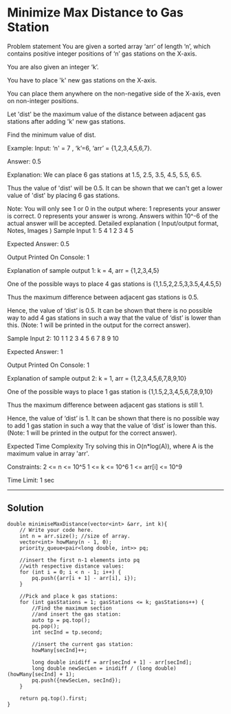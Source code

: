 # Minimize Max Distance to Gas Station

Problem statement
You are given a sorted array ‘arr’ of length ‘n’, which contains positive integer positions of ‘n’ gas stations on the X-axis.



You are also given an integer ‘k’.



You have to place 'k' new gas stations on the X-axis.



You can place them anywhere on the non-negative side of the X-axis, even on non-integer positions.



Let 'dist' be the maximum value of the distance between adjacent gas stations after adding 'k' new gas stations.

Find the minimum value of dist.


Example:
Input: ‘n' = 7 , ‘k’=6, ‘arr’ = {1,2,3,4,5,6,7}.

Answer: 0.5

Explanation:
We can place 6 gas stations at 1.5, 2.5, 3.5, 4.5, 5.5, 6.5. 

Thus the value of 'dist' will be 0.5. It can be shown that we can't get a lower value of 'dist' by placing 6 gas stations.


Note:
You will only see 1 or 0 in the output where:
  1 represents your answer is correct.
  0 represents your answer is wrong. 
Answers within 10^-6 of the actual answer will be accepted.
Detailed explanation ( Input/output format, Notes, Images )
Sample Input 1:
5 4
1 2 3 4 5


Expected Answer:
0.5


Output Printed On Console:
1


Explanation of sample output 1:
k = 4, arr = {1,2,3,4,5} 

One of the possible ways to place 4 gas stations is {1,1.5,2,2.5,3,3.5,4,4.5,5}

Thus the maximum difference between adjacent gas stations is 0.5. 

Hence, the value of ‘dist’ is 0.5. It can be shown that there is no possible way to add 4 gas stations in such a way that the value of ‘dist’ is lower than this. (Note: 1 will be printed in the output for the correct answer). 


Sample Input 2:
10 1
1 2 3 4 5 6 7 8 9 10


Expected Answer:
1


Output Printed On Console:
1


Explanation of sample output 2:
k = 1, arr = {1,2,3,4,5,6,7,8,9,10} 

One of the possible ways to place 1 gas station is {1,1.5,2,3,4,5,6,7,8,9,10} 

Thus the maximum difference between adjacent gas stations is still 1. 

Hence, the value of ‘dist’ is 1. It can be shown that there is no possible way to add 1 gas station in such a way that the value of ‘dist’ is lower than this. (Note: 1 will be printed in the output for the correct answer). 


Expected Time Complexity
Try solving this in O(n*log(A)), where A is the maximum value in array 'arr'.


Constraints:
2 <= n <= 10^5
1 <= k <= 10^6 
1 <= arr[i] <= 10^9

Time Limit: 1 sec

---

## Solution


```
double minimiseMaxDistance(vector<int> &arr, int k){
	// Write your code here.
	int n = arr.size(); //size of array.
    vector<int> howMany(n - 1, 0);
    priority_queue<pair<long double, int>> pq;

    //insert the first n-1 elements into pq
    //with respective distance values:
    for (int i = 0; i < n - 1; i++) {
        pq.push({arr[i + 1] - arr[i], i});
    }

    //Pick and place k gas stations:
    for (int gasStations = 1; gasStations <= k; gasStations++) {
        //Find the maximum section
        //and insert the gas station:
        auto tp = pq.top();
        pq.pop();
        int secInd = tp.second;

        //insert the current gas station:
        howMany[secInd]++;

        long double inidiff = arr[secInd + 1] - arr[secInd];
        long double newSecLen = inidiff / (long double)(howMany[secInd] + 1);
        pq.push({newSecLen, secInd});
    }

    return pq.top().first;
}
